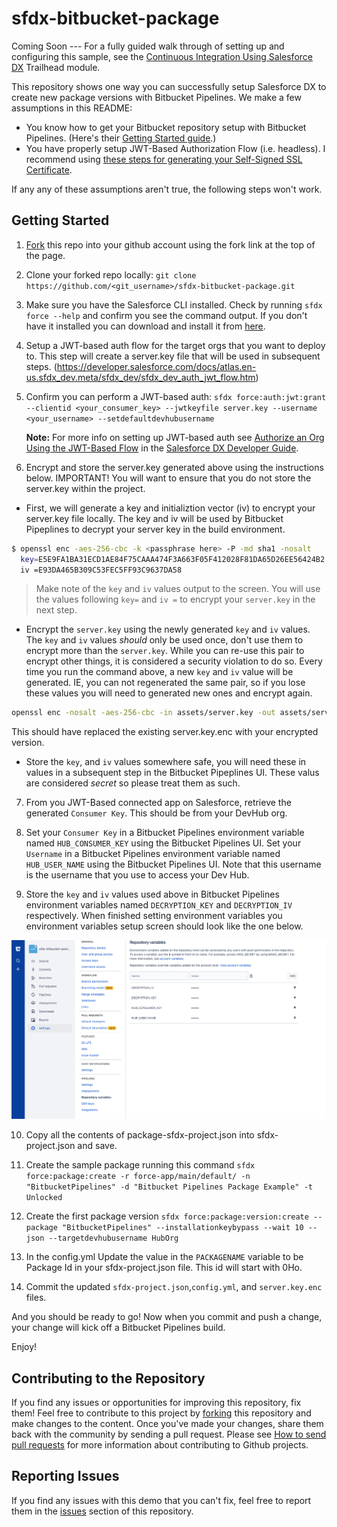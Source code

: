 # sfdx-bitbucket-package 

Coming Soon --- For a fully guided walk through of setting up and configuring this sample, see the [Continuous Integration Using Salesforce DX](https://trailhead.salesforce.com/modules/sfdx_travis_ci) Trailhead module.

This repository shows one way you can successfully setup Salesforce DX to create new package versions with Bitbucket Pipelines. We make a few assumptions in this README:

- You know how to get your Bitbucket repository setup with Bitbucket Pipelines. (Here's their [Getting Started guide](https://confluence.atlassian.com/bitbucket/get-started-with-bitbucket-pipelines-792298921.html).)
- You have properly setup JWT-Based Authorization Flow (i.e. headless). I recommend using [these steps for generating your Self-Signed SSL Certificate](https://devcenter.heroku.com/articles/ssl-certificate-self). 

If any any of these assumptions aren't true, the following steps won't work.

## Getting Started
1) [Fork](http://help.github.com/fork-a-repo/) this repo into your github account using the fork link at the top of the page.

2) Clone your forked repo locally: `git clone https://github.com/<git_username>/sfdx-bitbucket-package.git`

3) Make sure you have the Salesforce CLI installed. Check by running `sfdx force --help` and confirm you see the command output. If you don't have it installed you can download and install it from [here](https://developer.salesforce.com/tools/sfdxcli).

4) Setup a JWT-based auth flow for the target orgs that you want to deploy to.  This step will create a server.key file that will be used in subsequent steps.
(https://developer.salesforce.com/docs/atlas.en-us.sfdx_dev.meta/sfdx_dev/sfdx_dev_auth_jwt_flow.htm)

5) Confirm you can perform a JWT-based auth: `sfdx force:auth:jwt:grant --clientid <your_consumer_key> --jwtkeyfile server.key --username <your_username> --setdefaultdevhubusername`

   **Note:** For more info on setting up JWT-based auth see [Authorize an Org Using the JWT-Based Flow](https://developer.salesforce.com/docs/atlas.en-us.sfdx_dev.meta/sfdx_dev/sfdx_dev_auth_jwt_flow.htm) in the [Salesforce DX Developer Guide](https://developer.salesforce.com/docs/atlas.en-us.sfdx_dev.meta/sfdx_dev).

6) Encrypt and store the server.key generated above using the instructions below.  IMPORTANT!  You will want to ensure that you do not store the server.key within the project.

- First, we will generate a key and initializtion vector (iv) to encrypt your server.key file locally.  The key and iv will be used by Bitbucket Pipeplines to decrypt your server key in the build environment.


```bash
$ openssl enc -aes-256-cbc -k <passphrase here> -P -md sha1 -nosalt
  key=E5E9FA1BA31ECD1AE84F75CAAA474F3A663F05F412028F81DA65D26EE56424B2
  iv =E93DA465B309C53FEC5FF93C9637DA58
```

> Make note of the `key` and `iv` values output to the screen. You will use the values following `key=` and `iv =` to encrypt your `server.key` in the next step.

- Encrypt the `server.key` using the newly generated `key` and `iv` values.  The `key` and `iv` values *should* only be used once, don't use them to encrypt more than the `server.key`.  While you can re-use this pair to encrypt other things, it is considered a security violation to do so.  Every time you run the command above, a new `key` and `iv` value will be generated.  IE, you can not regenerated the same pair, so if you lose these values you will need to generated new ones and encrypt again.

```bash
openssl enc -nosalt -aes-256-cbc -in assets/server.key -out assets/server.key.enc -base64 -K <key from above> -iv <iv from above>
```
 This should have replaced the existing server.key.enc with your encrypted version.

- Store the `key`, and `iv` values somewhere safe, you will need these in values in a subsequent step in the Bitbucket Pipeplines UI. These valus are considered *secret* so please treat them as such.

7) From you JWT-Based connected app on Salesforce, retrieve the generated `Consumer Key`. This should be from your DevHub org.

8) Set your `Consumer Key` in a Bitbucket Pipelines environment variable named `HUB_CONSUMER_KEY` using the Bitbucket Pipelines UI. Set your `Username` in a Bitbucket Pipelines environment variable named `HUB_USER_NAME` using the Bitbucket Pipelines UI.  Note that this username is the username that you use to access your Dev Hub.

9) Store the `key` and `iv` values used above in Bitbucket Pipelines environment variables named `DECRYPTION_KEY` and `DECRYPTION_IV` respectively.  When finished setting environment variables you environment variables setup screen should look like the one below.

![alt text](assets/images/variables.png)

10) Copy all the contents of package-sfdx-project.json into sfdx-project.json and save.

11) Create the sample package running this command `sfdx force:package:create -r force-app/main/default/ -n "BitbucketPipelines" -d "Bitbucket Pipelines Package Example" -t Unlocked`

12) Create the first package version `sfdx force:package:version:create --package "BitbucketPipelines" --installationkeybypass --wait 10 --json --targetdevhubusername HubOrg`

13) In the config.yml Update the value in the `PACKAGENAME` variable to be Package Id in your sfdx-project.json file.  This id will start with 0Ho.

14) Commit the updated `sfdx-project.json`,`config.yml`, and `server.key.enc` files.

And you should be ready to go! Now when you commit and push a change, your change will kick off a Bitbucket Pipelines build.

Enjoy!

## Contributing to the Repository ###

If you find any issues or opportunities for improving this repository, fix them!  Feel free to contribute to this project by [forking](http://help.github.com/fork-a-repo/) this repository and make changes to the content.  Once you've made your changes, share them back with the community by sending a pull request. Please see [How to send pull requests](http://help.github.com/send-pull-requests/) for more information about contributing to Github projects.

## Reporting Issues ###

If you find any issues with this demo that you can't fix, feel free to report them in the [issues](https://github.com/forcedotcom/sfdx-bitbucket-package/issues) section of this repository.